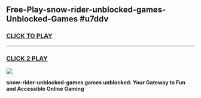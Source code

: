 
## Free-Play-snow-rider-unblocked-games-Unblocked-Games #u7ddv
<h3>
<a href="https://news.freeplayer.one?title=snow-rider-unblocked-games&ref=8M">CLICK TO PLAY</a></h3>
<hr>

<h3>
<a href="https://news.freeplayer.one?title=snow-rider-unblocked-games&ref=8M">CLICK 2 PLAY</a>
  
</h3>

<a href="https://news.freeplayer.one?title=snow-rider-unblocked-games&ref=8M"><img src="https://clearcache.store/games.png"></a>


**snow-rider-unblocked-games games unblocked: Your Gateway to Fun and Accessible Online Gaming**
